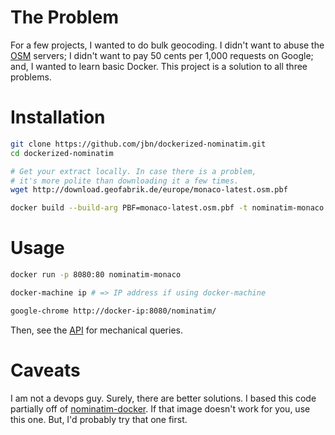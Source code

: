 # The Problem

For a few projects, I wanted to do bulk geocoding. I didn't want to abuse the [OSM](https://www.openstreetmap.org/) servers; I didn't want to pay 50 cents per 1,000 requests on Google; and, I wanted to learn basic Docker. This project is a solution to all three problems. 


# Installation

```sh
git clone https://github.com/jbn/dockerized-nominatim.git
cd dockerized-nominatim

# Get your extract locally. In case there is a problem, 
# it's more polite than downloading it a few times. 
wget http://download.geofabrik.de/europe/monaco-latest.osm.pbf

docker build --build-arg PBF=monaco-latest.osm.pbf -t nominatim-monaco .
```

# Usage

```sh
docker run -p 8080:80 nominatim-monaco

docker-machine ip # => IP address if using docker-machine

google-chrome http://docker-ip:8080/nominatim/
```

Then, see the [API](http://wiki.openstreetmap.org/wiki/Nominatim#Search) for mechanical queries.

# Caveats

I am not a devops guy. Surely, there are better solutions. I based this code partially off of [nominatim-docker](https://github.com/helvalius/nominatim-docker/blob/master/Dockerfile). If that image doesn't work for you, use this one. But, I'd probably try that one first. 

